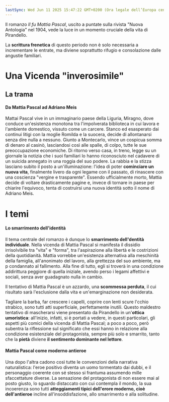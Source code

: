 ```yaml
---
lastSync: Wed Jun 11 2025 15:47:22 GMT+0200 (Ora legale dell’Europa centrale)
---
```

Il romanzo *Il fu Mattia Pascal*, uscito a puntate sulla rivista "Nuova Antologia" nel 1904, vede la luce in un momento cruciale della vita di Pirandello.

La **scrittura frenetica** di questo periodo non è solo necessaria a incrementare le entrate, ma diviene soprattutto rifugio e consolazione dalle angustie familiari.

# Una Vicenda "inverosimile"
## La trama
#### Da Mattia Pascal ad Adriano Meis
Mattai Pascal vive in un immaginario paese della Liguria, Miragno, dove conduce un'esistenza monotona tra l'impolverata biblioteca in cui lavora e l'ambiente domestico, vissuto come un carcere. Stanco ed esasperato dai continui litigi con la moglie Romilda e la suocera, decide di allontanarsi senza dire nulla a nessuno. Giunto a Montecarlo, vince un cospicua somma di denaro al casinò, lasciandosi così alle spalle, di colpo, tutte le sue preoccupazione economiche.
Di ritorno verso casa, in treno, legge su un giornale la notizia che i suoi familiari lo hanno riconosciuto nel cadavere di un suicida annegato in una roggia del suo podere. La rabbia e la stizza lasciano subito il posto a un'illuminazione: l'idea di poter **cominciare un nuova vita**, finalmente livero da ogni legame con il passato, di rinascere con una coscienza "vergine e trasparente". Essendo ufficialmente morto, Mattia decide di voltare drasticamente pagine e, invece di tornare in paese per chiarire l'equivoco, tenta di costruirsi una nuova identità sotto il nome di Adriano Meis.

# I temi
#### Lo smarrimento dell'identità
Il tema centrale del romanzo è dunque lo **smarrimento dell'dentità individuale**. Nella vicenda di Mattia Pascal si manifesta il dissidio irrisolvibile tra "vita" e "forma", tra l'aspirazione alla libertà e le costrizioni della quotidianità. Mattia vorrebbe un'esistenza alternativa alla meschinità della famiglia, all'anonimato del lavoro, alla grettezza del suo ambiente, ma p condannato al fallimento. Alla fine di tutto, egli si troverà in una condizione addirittura peggiore di quella iniziale, avendo perso i legami affettivi e sociali, senza aver guadagnato nulla in cambio.

Il tentativo di Mattia Pascal è un azzardo, una **scommessa perduta**, il cui risultato sarà l'esclusione dalla vita e un'emarginazione non desiderata.

Tagliare la barba, far crescere i capelli, coprire con lenti scure l'cchio strabico, sono tutti atti superficiale, perfettamente inutili. Questo maldestro tentativo di mascherarsi viene presentato da Pirandello in un'**ottica umoristica**: all'inizio, infatti, si è portati a vedere, in questi particolari, gli aspetti più comici della vicenda di Mattia Pascal; a poco a poco, però subentra la riflessione sul significato che essi hanno in relazione alla condizione esistenziale del protagonista, sempre più solo e smarrito, tanto che la **pietà** diviene **il sentimento dominante nel lettore**.

#### Mattia Pascal come moderno antieroe
Una dopo l'altra cadono così tutte le convenzioni della narrativa naturalistica: l'eroe positivo diventa un uomo tormentato dai dubbi, e il personaggio coerente con sé stesso si frantuma assumendo mille sfaccettature diverse. La sensazione del protagonista di non essere mai al posto giusto, lo sguardo distaccato con cui contempla il mondo, la sua incoerenza sono tutti **atteggiamenti tipici dell'erore moderno, cioè dell'antieroe** incline all'insoddisfazione, allo smarrimento e alla solitudine.
